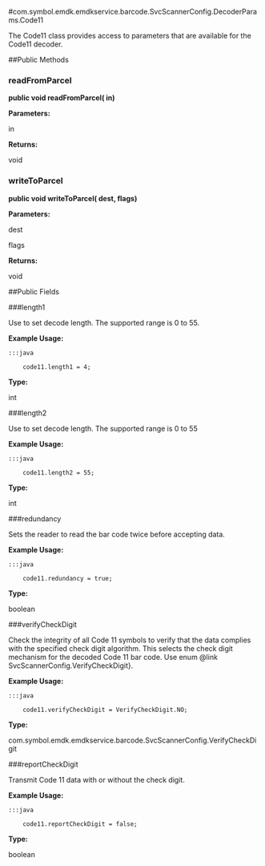 #com.symbol.emdk.emdkservice.barcode.SvcScannerConfig.DecoderParams.Code11

The Code11 class provides access to parameters that are available for
 the Code11 decoder.



##Public Methods

### readFromParcel

**public void readFromParcel( in)**



**Parameters:**

in

**Returns:**

void

### writeToParcel

**public void writeToParcel( dest,  flags)**



**Parameters:**

dest

flags

**Returns:**

void

##Public Fields

###length1

Use to set decode length. The supported range is 0 to 55.
 
 
 
 
 
 



**Example Usage:**
	
	:::java	
	 	
	 	code11.length1 = 4;


**Type:**

int

###length2

Use to set decode length. The supported range is 0 to 55
 
 
 
 
 
 



**Example Usage:**
	
	:::java	
	 	
	 	code11.length2 = 55;


**Type:**

int

###redundancy

Sets the reader to read the bar code twice before accepting data.
 
 
 
 
 
 



**Example Usage:**
	
	:::java	
	 	
	 	code11.redundancy = true;


**Type:**

boolean

###verifyCheckDigit

Check the integrity of all Code 11 symbols to verify that the
 data complies with the specified check digit algorithm. This
 selects the check digit mechanism for the decoded Code 11 bar
 code. Use enum @link SvcScannerConfig.VerifyCheckDigit}.
 
 
 
 
 
 



**Example Usage:**
	
	:::java	
	 	
	 	code11.verifyCheckDigit = VerifyCheckDigit.NO;


**Type:**

com.symbol.emdk.emdkservice.barcode.SvcScannerConfig.VerifyCheckDigit

###reportCheckDigit

Transmit Code 11 data with or without the check digit.
 
 
 
 
 
 



**Example Usage:**
	
	:::java	
	 	
	 	code11.reportCheckDigit = false;


**Type:**

boolean

